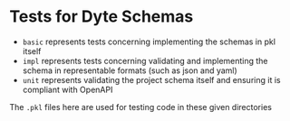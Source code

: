 # Tests for Dyte Schemas

- `basic` represents tests concerning implementing the schemas in pkl itself
- `impl` represents tests concerning validating and implementing the schema in representable formats (such as json and yaml)
- `unit` represents validating the project schema itself and ensuring it is compliant with OpenAPI

The `.pkl` files here are used for testing code in these given directories